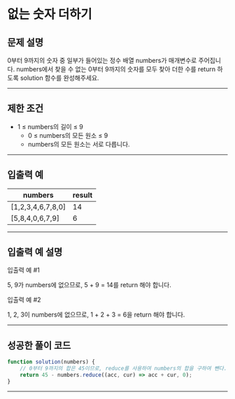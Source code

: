 # 없는 숫자 더하기

## 문제 설명

0부터 9까지의 숫자 중 일부가 들어있는 정수 배열 numbers가 매개변수로 주어집니다. numbers에서 찾을 수 없는 0부터 9까지의 숫자를 모두 찾아 더한 수를 return 하도록 solution 함수를 완성해주세요.

---

## 제한 조건

-   1 ≤ numbers의 길이 ≤ 9
    -   0 ≤ numbers의 모든 원소 ≤ 9
    -   numbers의 모든 원소는 서로 다릅니다.

---

## 입출력 예

| numbers           | result |
| ----------------- | ------ |
| [1,2,3,4,6,7,8,0] | 14     |
| [5,8,4,0,6,7,9]   | 6      |

---

## 입출력 예 설명

입출력 예 #1

5, 9가 numbers에 없으므로, 5 + 9 = 14를 return 해야 합니다.

입출력 예 #2

1, 2, 3이 numbers에 없으므로, 1 + 2 + 3 = 6을 return 해야 합니다.

---

## 성공한 풀이 코드

```js
function solution(numbers) {
    // 0부터 9까지의 합은 45이므로, reduce를 사용하여 numbers의 합을 구하여 뺀다.
    return 45 - numbers.reduce((acc, cur) => acc + cur, 0);
}
```

---
